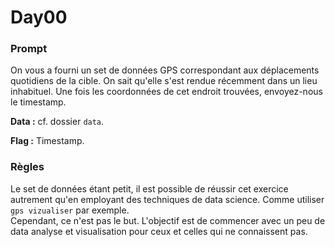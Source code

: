 # Day00

### Prompt

On vous a fourni un set de données GPS correspondant aux déplacements quotidiens de la cible. On sait qu'elle s'est rendue récemment dans un lieu inhabituel. Une fois les coordonnées de cet endroit trouvées, envoyez-nous le timestamp.

**Data :** cf. dossier `data`.

**Flag :** Timestamp.

### Règles

Le set de données étant petit, il est possible de réussir cet exercice autrement qu'en employant des techniques de data science. Comme utiliser `gps vizualiser` par exemple.  
Cependant, ce n'est pas le but. L'objectif est de commencer avec un peu de data analyse et visualisation pour ceux et celles qui ne connaissent pas.
